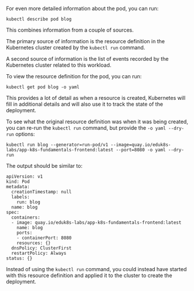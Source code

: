 For even more detailed information about the pod, you can run:

```execute
kubectl describe pod blog
```

This combines information from a couple of sources.

The primary source of information is the resource definition in the Kubernetes cluster created by the `kubectl run` command.

A second source of information is the list of events recorded by the Kubernetes cluster related to this workload.

To view the resource definition for the pod, you can run:

```execute
kubectl get pod blog -o yaml
```

This provides a lot of detail as when a resource is created, Kubernetes will fill in additional details and will also use it to track the state of the deployment.

To see what the original resource definition was when it was being created, you can re-run the `kubectl run` command, but provide the ``-o yaml --dry-run`` options:

```execute
kubectl run blog --generator=run-pod/v1 --image=quay.io/eduk8s-labs/app-k8s-fundamentals-frontend:latest --port=8080 -o yaml --dry-run
```

The output should be similar to:

```
apiVersion: v1
kind: Pod
metadata:
  creationTimestamp: null
  labels:
    run: blog
  name: blog
spec:
  containers:
  - image: quay.io/eduk8s-labs/app-k8s-fundamentals-frontend:latest
    name: blog
    ports:
    - containerPort: 8080
    resources: {}
  dnsPolicy: ClusterFirst
  restartPolicy: Always
status: {}
```

Instead of using the `kubectl run` command, you could instead have started with this resource definition and applied it to the cluster to create the deployment.

